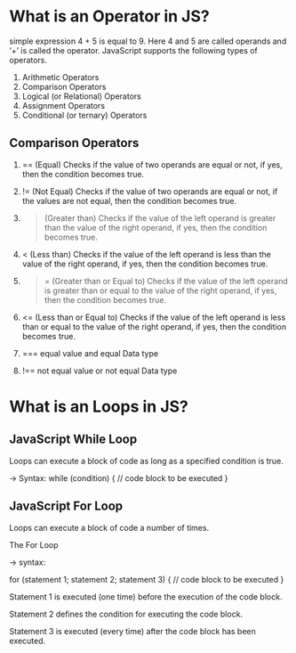 
# What is an Operator in JS?

simple expression 4 + 5 is equal to 9. Here 4 and 5 are called operands and ‘+’ is called the operator.
JavaScript supports the following types of operators.

1. Arithmetic Operators
2. Comparison Operators
3. Logical (or Relational) Operators
4. Assignment Operators
5. Conditional (or ternary) Operators

## Comparison Operators
1. == (Equal)
Checks if the value of two operands are equal or not, if yes, then the condition becomes true.

2. != (Not Equal)
Checks if the value of two operands are equal or not, if the values are not equal, then the condition becomes true.

3. > (Greater than)
Checks if the value of the left operand is greater than the value of the right operand, if yes, then the condition becomes true.

4. < (Less than)
Checks if the value of the left operand is less than the value of the right operand, if yes, then the condition becomes true.

5. >= (Greater than or Equal to)
Checks if the value of the left operand is greater than or equal to the value of the right operand, if yes, then the condition becomes true.

6. <= (Less than or Equal to)
Checks if the value of the left operand is less than or equal to the value of the right operand, if yes, then the condition becomes true.

7. ===	equal value and equal Data type

8. !==	not equal value or not equal Data type

# What is an Loops in JS?
## JavaScript While Loop
Loops can execute a block of code as long as a specified condition is true.

-> Syntax:
while (condition) {
  // code block to be executed
}

## JavaScript For Loop
Loops can execute a block of code a number of times.

The For Loop

-> syntax:

for (statement 1; statement 2; statement 3) {
  // code block to be executed
}

Statement 1 is executed (one time) before the execution of the code block.

Statement 2 defines the condition for executing the code block.

Statement 3 is executed (every time) after the code block has been executed.

